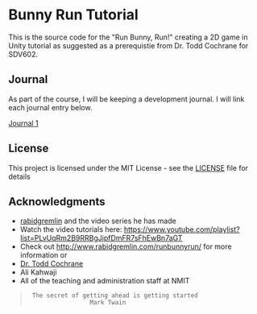 # Bunny Run Tutorial

This is the source code for the "Run Bunny, Run!" creating a 2D game in Unity tutorial as suggested as a prerequistie from Dr. Todd Cochrane for SDV602.

## Journal

As part of the course, I will be keeping a development journal. I will link each journal entry below.

[Journal 1](https://mckevmeister.github.io/2020/07/24/SDV602-Journal-1.html)

## License

This project is licensed under the MIT License - see the [LICENSE](LICENSE) file for details

## Acknowledgments

* [rabidgremlin](https://github.com/rabidgremlin/BunnyRunTut) and the video series he has made 
* Watch the video tutorials here: https://www.youtube.com/playlist?list=PLvUqRm2B9RRBgJipfDmFR7sFhEwBn7aGT
* Check out http://www.rabidgremlin.com/runbunnyrun/ for more information or
* [Dr. Todd Cochrane]()
* Ali Kahwaji
* All of the teaching and administration staff at NMIT

>      The secret of getting ahead is getting started
>                      Mark Twain

